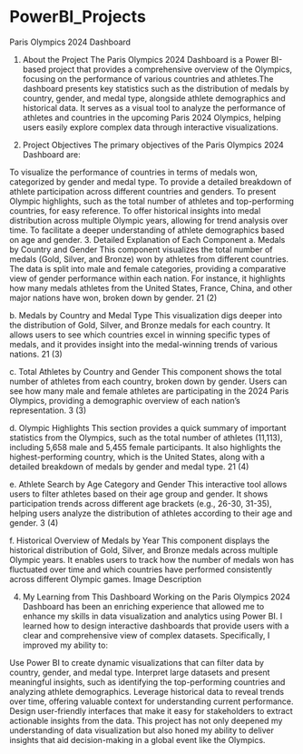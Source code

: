 # PowerBI_Projects

Paris Olympics 2024 Dashboard
1. About the Project
The Paris Olympics 2024 Dashboard is a Power BI-based project that provides a comprehensive overview of the Olympics, focusing on the performance of various countries and athletes.The dashboard presents key statistics such as the distribution of medals by country, gender, and medal type, alongside athlete demographics and historical data. It serves as a visual tool to analyze the performance of athletes and countries in the upcoming Paris 2024 Olympics, helping users easily explore complex data through interactive visualizations.

2. Project Objectives
The primary objectives of the Paris Olympics 2024 Dashboard are:

To visualize the performance of countries in terms of medals won, categorized by gender and medal type.
To provide a detailed breakdown of athlete participation across different countries and genders.
To present Olympic highlights, such as the total number of athletes and top-performing countries, for easy reference.
To offer historical insights into medal distribution across multiple Olympic years, allowing for trend analysis over time.
To facilitate a deeper understanding of athlete demographics based on age and gender.
3. Detailed Explanation of Each Component
a. Medals by Country and Gender This component visualizes the total number of medals (Gold, Silver, and Bronze) won by athletes from different countries. The data is split into male and female categories, providing a comparative view of gender performance within each nation. For instance, it highlights how many medals athletes from the United States, France, China, and other major nations have won, broken down by gender. 21 (2)

b. Medals by Country and Medal Type This visualization digs deeper into the distribution of Gold, Silver, and Bronze medals for each country. It allows users to see which countries excel in winning specific types of medals, and it provides insight into the medal-winning trends of various nations. 21 (3)

c. Total Athletes by Country and Gender This component shows the total number of athletes from each country, broken down by gender. Users can see how many male and female athletes are participating in the 2024 Paris Olympics, providing a demographic overview of each nation’s representation. 3 (3)

d. Olympic Highlights This section provides a quick summary of important statistics from the Olympics, such as the total number of athletes (11,113), including 5,658 male and 5,455 female participants. It also highlights the highest-performing country, which is the United States, along with a detailed breakdown of medals by gender and medal type. 21 (4)

e. Athlete Search by Age Category and Gender This interactive tool allows users to filter athletes based on their age group and gender. It shows participation trends across different age brackets (e.g., 26-30, 31-35), helping users analyze the distribution of athletes according to their age and gender. 3 (4)

f. Historical Overview of Medals by Year This component displays the historical distribution of Gold, Silver, and Bronze medals across multiple Olympic years. It enables users to track how the number of medals won has fluctuated over time and which countries have performed consistently across different Olympic games. Image Description

4. My Learning from This Dashboard
Working on the Paris Olympics 2024 Dashboard has been an enriching experience that allowed me to enhance my skills in data visualization and analytics using Power BI. I learned how to design interactive dashboards that provide users with a clear and comprehensive view of complex datasets. Specifically, I improved my ability to:

Use Power BI to create dynamic visualizations that can filter data by country, gender, and medal type.
Interpret large datasets and present meaningful insights, such as identifying the top-performing countries and analyzing athlete demographics.
Leverage historical data to reveal trends over time, offering valuable context for understanding current performance.
Design user-friendly interfaces that make it easy for stakeholders to extract actionable insights from the data.
This project has not only deepened my understanding of data visualization but also honed my ability to deliver insights that aid decision-making in a global event like the Olympics.
